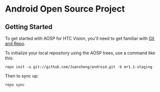Android Open Source Project
===========

Getting Started
---------------

To get started with AOSP for HTC Vision, you'll need to get
familiar with [Git and Repo](http://source.android.com/download/using-repo).

To initialize your local repository using the AOSP trees, use a command like this:

    repo init -u git://github.com/Juansheng/android.git -b mr1.1-staging

Then to sync up:

    repo sync

